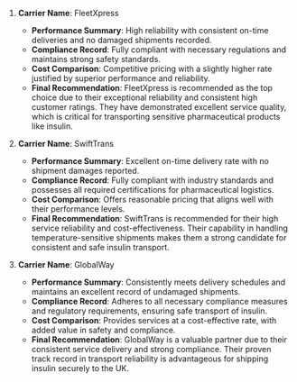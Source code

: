 1. **Carrier Name**: FleetXpress  
   - **Performance Summary**: High reliability with consistent on-time deliveries and no damaged shipments recorded.
   - **Compliance Record**: Fully compliant with necessary regulations and maintains strong safety standards.
   - **Cost Comparison**: Competitive pricing with a slightly higher rate justified by superior performance and reliability.
   - **Final Recommendation**: FleetXpress is recommended as the top choice due to their exceptional reliability and consistent high customer ratings. They have demonstrated excellent service quality, which is critical for transporting sensitive pharmaceutical products like insulin.

2. **Carrier Name**: SwiftTrans  
   - **Performance Summary**: Excellent on-time delivery rate with no shipment damages reported.
   - **Compliance Record**: Fully compliant with industry standards and possesses all required certifications for pharmaceutical logistics.
   - **Cost Comparison**: Offers reasonable pricing that aligns well with their performance levels.
   - **Final Recommendation**: SwiftTrans is recommended for their high service reliability and cost-effectiveness. Their capability in handling temperature-sensitive shipments makes them a strong candidate for consistent and safe insulin transport. 

3. **Carrier Name**: GlobalWay  
   - **Performance Summary**: Consistently meets delivery schedules and maintains an excellent record of undamaged shipments.
   - **Compliance Record**: Adheres to all necessary compliance measures and regulatory requirements, ensuring safe transport of insulin.
   - **Cost Comparison**: Provides services at a cost-effective rate, with added value in safety and compliance.
   - **Final Recommendation**: GlobalWay is a valuable partner due to their consistent service delivery and strong compliance. Their proven track record in transport reliability is advantageous for shipping insulin securely to the UK.